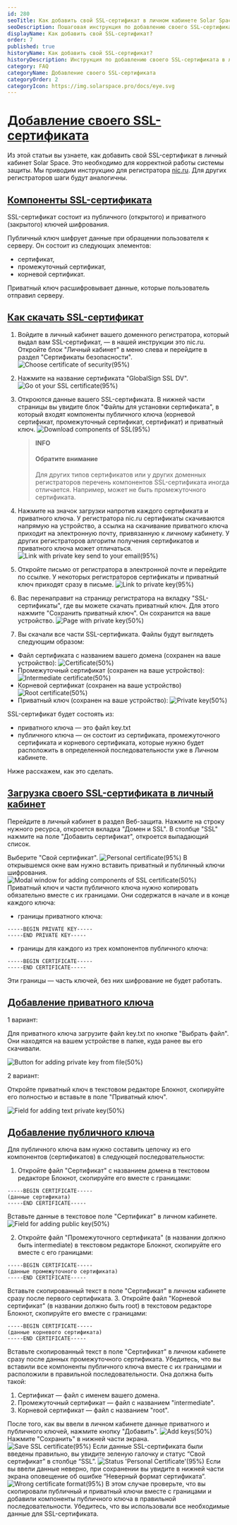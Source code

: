 ```yaml
---
id: 280
seoTitle: Как добавить свой SSL-сертификат в личном кабинете Solar Space
seoDescription: Пошаговая инструкция по добавлению своего SSL-сертификата для работы сервисов защиты. Как составить цепочку сертификатов для публичного ключа, где скачать приватный ключСоставление цепочки из компонентов публичного ключа и получение приватного ключа
displayName: Как добавить свой SSL-сертификат?
order: 7
published: true
historyName: Как добавить свой SSL-сертификат?
historyDescription: Инструкция по добавлению своего SSL-сертификата в личный кабинет Solar Space на примере регистратора nic.ru
category: FAQ
categoryName: Добавление своего SSL-сертификата
categoryOrder: 2
categoryIcon: https://img.solarspace.pro/docs/eye.svg
---
```


# [Добавление своего SSL-сертификата](adding-personal-ssl-certificate)

Из этой статьи вы узнаете, как добавить свой SSL-сертификат в личный кабинет Solar Space. Это необходимо для корректной работы системы защиты. Мы приводим инструкцию для регистратора [nic.ru](https://www.nic.ru/?utm_source=google.com&utm_medium=organic&utm_campaign=google.com&utm_referrer=google.com). Для других регистраторов шаги будут аналогичны.

## [Компоненты SSL-сертификата](components-of-ssl-certificate)

SSL-сертификат состоит из публичного (открытого) и приватного (закрытого) ключей шифрования.

Публичный ключ шифрует данные при обращении пользователя к серверу. Он состоит из следующих элементов:

- сертификат,
- промежуточный сертификат,
- корневой сертификат.

Приватный ключ расшифровывает данные, которые пользователь отправил серверу.

## [Как скачать SSL-сертификат](how-to-download-ssl-certificate)

1. Войдите в личный кабинет вашего доменного регистратора, который выдал вам SSL-сертификат, — в нашей инструкции это nic.ru. Откройте блок "Личный кабинет" в меню слева и перейдите в раздел "Сертификаты безопасности".
![Choose certificate of security(95%)](https://img.solarspace.pro/docs/choose-certificate-of-security.jpg "Выберите сертификаты безопасности")
2. Нажмите на название сертификата "GlobalSign SSL DV".
![Go ot your SSL certificate(95%)](https://img.solarspace.pro/docs/go-to-your-ssl-certificate.jpg "Перейдите к своему сертификату")
3. Откроются данные вашего SSL-сертификата. В нижней части страницы вы увидите блок "Файлы для установки сертификата", в который входят компоненты публичного ключа (корневой сертификат, промежуточный сертификат, сертификат) и приватный ключ.
![Download components of SSL(95%)](https://img.solarspace.pro/docs/download-components-of-ssl.jpg "Скачайте компоненты SSL сертификата")

   > **INFO**
   > #### Обратите внимание
   > Для других типов сертификатов или у других доменных регистраторов перечень компонентов SSL-сертификата иногда отличается. Например, может не быть промежуточного сертификата.

4. Нажмите на значок загрузки напротив каждого сертификата и приватного ключа.
У регистратора nic.ru сертификаты скачиваются напрямую на устройство, а ссылка на скачивание приватного ключа приходит на электронную почту, привязанную к личному кабинету. У других регистраторов алгоритм получения сертификатов и приватного ключа может отличаться.
![Link with private key send to your email(95%)](https://img.solarspace.pro/docs/link-with-private-key-send-to-your-email.jpg "Ссылка на приватный ключ отправлена на ваш email")
5. Откройте письмо от регистратора в электронной почте и перейдите по ссылке. У некоторых регистраторов сертификаты и приватный ключ приходят сразу в письме.
![Link to private key(95%)](https://img.solarspace.pro/docs/go-to-link-to-get-private-key.jpg "")
6. Вас перенаправит на страницу регистратора на вкладку "SSL-сертификаты", где вы можете скачать приватный ключ.
Для этого нажмите "Сохранить приватный ключ". Он сохранится на ваше устройство.
![Page with private key(50%)](https://img.solarspace.pro/docs/download-private-key.jpg "Страница для скачивания приватного ключа")
7. Вы скачали все части SSL-сертификата. Файлы будут выглядеть следующим образом:

- Файл сертификата с названием вашего домена (сохранен на ваше устройство):
![Certificate(50%)](https://img.solarspace.pro/docs/certificate-file.jpg "Сертификат")
- Промежуточный сертификат (сохранен на ваше устройство):
![Intermediate certificate(50%)](https://img.solarspace.pro/docs/intermediate-certificate-file.jpg "Промежуточный сертификат")
- Корневой сертификат (сохранен на ваше устройство)
![Root certificate(50%)](https://img.solarspace.pro/docs/root-certificate-file.jpg "Корневой сертификат")
- Приватный ключ (сохранен на ваше устройство):
![Private key(50%)](https://img.solarspace.pro/docs/private-key-file.jpg "Приватный ключ")

SSL-сертификат будет состоять из:
- приватного ключа — это файл key.txt
- публичного ключа — он состоит из сертификата, промежуточного сертификата и корневого сертификата, которые нужно будет расположить в определенной последовательности уже в Личном кабинете.

Ниже расскажем, как это сделать.

## [Загрузка своего SSL-сертификата в личный кабинет](uploading-your-ssl-certificate-private-cabinet)
Перейдите в личный кабинет в раздел Веб-защита.
Нажмите на строку нужного ресурса, откроется вкладка "Домен и SSL".
В столбце "SSL" нажмите на поле  "Добавить сертификат", откроется выпадающий список.

Выберите "Свой сертификат".
![Personal certificate(95%)](https://img.solarspace.pro/docs/choose-personal-certificate.jpg "Свой сертификат")
В открывшемся окне вам нужно вставить приватный и публичный ключи шифрования.
![Modal window for adding components of SSL certificate(50%)](https://img.solarspace.pro/docs/field-for-adding-pers-cert.jpg "Модальное окно для ввода компонентов SSL-сертификата")
Приватный ключ и части публичного ключа нужно копировать обязательно вместе с их границами. Они содержатся в начале и в конце каждого ключа:
- границы приватного ключа:
```
-----BEGIN PRIVATE KEY-----
-----END PRIVATE KEY-----
```
- границы для каждого из трех компонентов публичного ключа:
```
-----BEGIN CERTIFICATE-----
-----END CERTIFICATE-----
```
Эти границы — часть ключей, без них шифрование не будет работать.
## [Добавление приватного ключа](adding-private-key)

1 вариант:

Для приватного ключа загрузите файл key.txt по кнопке "Выбрать файл". Они находятся на вашем устройстве в папке, куда ранее вы его скачивали.

![Button for adding private key from file(50%)](https://img.solarspace.pro/docs/field-for-download-priv-key.jpg "Кнопка для добавления приватного ключа из файла")

2 вариант:

Откройте приватный ключ в текстовом редакторе Блокнот, скопируйте его полностью и вставьте в поле "Приватный ключ".

![Field for adding text private key(50%)](https://img.solarspace.pro/docs/field-for-text-priv-key.jpg "Поле для ввода приватного ключа вручную")

## [Добавление публичного ключа](adding-public-key)
Для публичного ключа вам нужно составить цепочку из его компонентов (сертификатов) в следующей последовательности:
1. Откройте файл "Сертификат" с названием домена в текстовом редакторе Блокнот, скопируйте его вместе с границами:
```
-----BEGIN CERTIFICATE-----
(данные сертификата)
-----END CERTIFICATE-----
```

Вставьте данные в текстовое поле "Сертификат" в личном кабинете.
![Field for adding public key(50%)](https://img.solarspace.pro/docs/field-for-text-pub-key.jpg "Поле для ввода компонентов публичного ключа")

2. Откройте файл "Промежуточного сертификата" (в названии должно быть intermediate) в текстовом редакторе Блокнот, скопируйте его вместе с его границами:
```
-----BEGIN CERTIFICATE-----
(данные промежуточного сертификата)
-----END CERTIFICATE-----
```
Вставьте скопированный текст в поле "Сертификат" в личном кабинете сразу после первого сертификата.
3. Откройте файл "Корневой сертификат" (в названии должно быть root) в текстовом редакторе Блокнот, скопируйте его вместе с границами:
```
-----BEGIN CERTIFICATE-----
(данные корневого сертификата)
-----END CERTIFICATE-----
```
Вставьте скопированный текст в поле "Сертификат" в личном кабинете сразу после данных промежуточного сертификата.
Убедитесь, что вы вставили все компоненты публичного ключа вместе с их границами и расположили в правильной последовательности. Она должна быть такой:
1. Сертификат — файл с именем вашего домена.
2. Промежуточный сертификат — файл с названием "intermediate".
3. Корневой сертификат — файл с названием "root".

После того, как вы ввели в личном кабинете данные приватного и публичного ключей, нажмите кнопку "Добавить".
![Add keys(50%)](https://img.solarspace.pro/docs/field-done-certs.jpg "Добавить ключи")
Нажмите "Сохранить" в нижней части экрана.
![Save SSL certificate(95%)](https://img.solarspace.pro/docs/save-pers-cert.jpg "Сохранить сертификат")
Если данные SSL-сертификата были введены правильно, вы увидите зеленую галочку и статус “Свой сертификат” в столбце “SSL”.
![Status 'Personal Certificate'(95%)](https://img.solarspace.pro/docs/done-pers-cert.jpg 'Статус "Свой сертификат"')
Если вы ввели данные неверно, при сохранении вы увидите в нижней части экрана оповещение об ошибке “Неверный формат сертификата”.
![Wrong certificate format(95%)](https://img.solarspace.pro/docs/error-of-saving-cert.jpg "Неверный формат сертификата")
В этом случае проверьте, что вы скопировали публичный и приватный ключи вместе с границами и добавили компоненты публичного ключа в правильной последовательности.
Убедитесь, что вы использовали все необходимые данные для SSL-сертификата.
